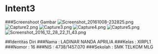 # Intent3

###Screenshoot Gambar
![Screenshot_20161008-232825.png](https://s12.postimg.org/dehzinq31/Screenshot_20161008_232825.png)
![Capture2.png](https://s15.postimg.org/sxrgqpljf/Capture2.png)
![Capture3.png](https://s12.postimg.org/h896qux1p/Capture3.png)
![Capture4.png](https://s14.postimg.org/xzm5fx3j5/Capture4.png)
![Capture5.png](https://s9.postimg.org/7lwqqqi4f/Capture5.png)
![Screenshot_2016_12_28_22_11_43.png](https://s23.postimg.org/ocll05fij/Screenshot_2016_12_28_22_11_43.png)

##Identitas Diri
###Nama : LADINAR NANDA APRILIA
###Kelas : XIRPL1
###Nomor : 16
###NIS : 4738/1457.070
###Sekolah : SMK TELKOM MLG
